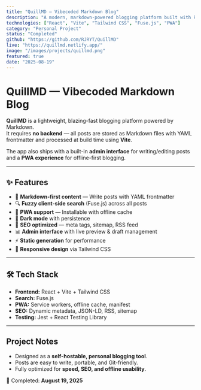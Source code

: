 ```yaml
---
title: "QuillMD — Vibecoded Markdown Blog"
description: "A modern, markdown-powered blogging platform built with React, Vite, and Tailwind CSS. Features offline-ready PWA, client-side search, SEO optimization, and built-in admin interface."
technologies: ["React", "Vite", "Tailwind CSS", "Fuse.js", "PWA"]
category: "Personal Project"
status: "Completed"
github: "https://github.com/RJRYT/QuillMD"
live: "https://quillmd.netlify.app/"
image: "/images/projects/quillmd.png"
featured: true
date: "2025-08-19"
---
```


# QuillMD — Vibecoded Markdown Blog

**QuillMD** is a lightweight, blazing-fast blogging platform powered by Markdown.  
It requires **no backend** — all posts are stored as Markdown files with YAML frontmatter and processed at build time using **Vite**.  

The app also ships with a built-in **admin interface** for writing/editing posts and a **PWA experience** for offline-first blogging.

---

## ✨ Features

- 📝 **Markdown-first content** — Write posts with YAML frontmatter  
- 🔍 **Fuzzy client-side search** (Fuse.js) across all posts  
- 📱 **PWA support** — Installable with offline cache  
- 🎨 **Dark mode** with persistence  
- 🚀 **SEO optimized** — meta tags, sitemap, RSS feed  
- 📊 **Admin interface** with live preview & draft management  
- ⚡ **Static generation** for performance  
- 📐 **Responsive design** via Tailwind CSS  

---

## 🛠️ Tech Stack

- **Frontend:** React + Vite + Tailwind CSS  
- **Search:** Fuse.js  
- **PWA:** Service workers, offline cache, manifest  
- **SEO:** Dynamic metadata, JSON-LD, RSS, sitemap  
- **Testing:** Jest + React Testing Library  

---

## Project Notes

- Designed as a **self-hostable, personal blogging tool**.  
- Posts are easy to write, portable, and Git-friendly.  
- Fully optimized for **speed, SEO, and offline usability**.  

📅 Completed: **August 19, 2025**  
